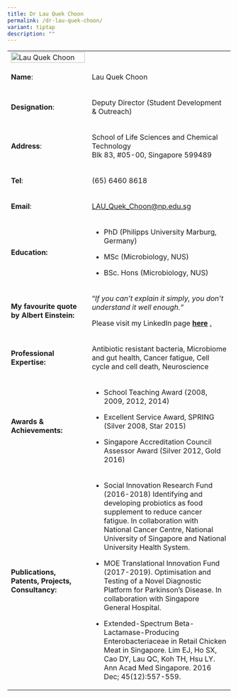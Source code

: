 ```yaml
---
title: Dr Lau Quek Choon
permalink: /dr-lau-quek-choon/
variant: tiptap
description: ""
---
```

<table>
<tbody>
<tr>
<td rowspan="1" colspan="1">
<div class="isomer-image-wrapper">
<img style="width: 100%" height="auto" width="100%" alt="​Lau Quek Choon" src="https://graduation.np.edu.sg/staffdirectory/lsct/PublishingImages/Quek_Choon.jpg">
</div>
</td>
<td rowspan="1" colspan="1">
<p></p>
</td>
</tr>
<tr>
<td rowspan="1" colspan="1">
<p><strong>Name</strong>:&nbsp;&nbsp;&nbsp;&nbsp;&nbsp;&nbsp;&nbsp;&nbsp;&nbsp;&nbsp;&nbsp;&nbsp;&nbsp;&nbsp;&nbsp;&nbsp;&nbsp;&nbsp;&nbsp;&nbsp;&nbsp;&nbsp;&nbsp;&nbsp;&nbsp;</p>
</td>
<td rowspan="1" colspan="1">
<p>​​Lau Quek Choon</p>
</td>
</tr>
<tr>
<td rowspan="1" colspan="1">
<p>​<strong>Designation</strong>:</p>
</td>
<td rowspan="1" colspan="1">
<p>​​Deputy Director​ (Student Development &amp; Outreach​​)</p>
</td>
</tr>
<tr>
<td rowspan="1" colspan="1">
<p><strong>Address</strong>: ​</p>
</td>
<td rowspan="1" colspan="1">
<p>School of Life Sciences and Chemical Technology
<br>Blk 83, #05-00, Singapore 599489​</p>
</td>
</tr>
<tr>
<td rowspan="1" colspan="1">
<p><strong>Tel</strong>: &nbsp;&nbsp;&nbsp; ​</p>
</td>
<td rowspan="1" colspan="1">
<p>(65) 6460 8618</p>
</td>
</tr>
<tr>
<td rowspan="1" colspan="1">
<p><strong>Email</strong>: ​</p>
</td>
<td rowspan="1" colspan="1">
<p><a href="mailto:LAU_Quek_Choon@np.edu.sg" rel="noopener noreferrer nofollow" target="_blank">LAU_Quek_Choon@np.edu.sg</a>
</p>
</td>
</tr>
<tr>
<td rowspan="1" colspan="1">
<p><strong>Education:</strong>
</p>
</td>
<td rowspan="1" colspan="1">
<ul data-tight="true" class="tight">
<li>
<p>PhD (Philipps University Marburg, Germany)</p>
</li>
<li>
<p>MSc (Microbiology, NUS)</p>
</li>
<li>
<p>BSc. Hons (Microbiology, NUS)</p>
</li>
</ul>
</td>
</tr>
<tr>
<td rowspan="1" colspan="1">
<p><strong>My favourite quote by Albert Einstein:</strong>
</p>
</td>
<td rowspan="1" colspan="1">
<p>“<em>If you can’t explain it simply, you don’t understand it well enough.”</em>
</p>
<p>Please visit my LinkedIn page <strong><a href="https://sg.linkedin.com/in/quekchoon" rel="noopener noreferrer nofollow" target="_blank">here</a></strong>
<a href="https://sg.linkedin.com/in/quekchoon" rel="noopener noreferrer nofollow" target="_blank">.</a>&nbsp;</p>
</td>
</tr>
<tr>
<td rowspan="1" colspan="1">
<p><strong>Professional Expertise​:</strong>
</p>
</td>
<td rowspan="1" colspan="1">
<p>Antibiotic resistant bacteria, Microbiome and gut health, Cancer fatigue,
Cell cycle and cell death, Neuroscience</p>
</td>
</tr>
<tr>
<td rowspan="1" colspan="1">
<p><strong>Awards &amp; Achievements​:</strong>
</p>
</td>
<td rowspan="1" colspan="1">
<ul data-tight="true" class="tight">
<li>
<p>School Teaching Award (2008, 2009, 2012, 2014)</p>
</li>
<li>
<p>Excellent Service Award, SPRING (Silver 2008, Star 2015)​</p>
</li>
<li>
<p>Singapore Accreditation Council Assessor Award (Silver 2012, Gold 2016)</p>
</li>
</ul>
</td>
</tr>
<tr>
<td rowspan="1" colspan="1">
<p><strong>Publications, Patents, Projects, Consultancy:</strong>
</p>
</td>
<td rowspan="1" colspan="1">
<ul data-tight="true" class="tight">
<li>
<p>Social Innovation Research Fund (2016-2018) Identifying and developing
probiotics as food supplement to reduce cancer fatigue. In collaboration
with National Cancer Centre, National University of Singapore and National
University Health System.</p>
</li>
<li>
<p>MOE Translational Innovation Fund (2017-2019). Optimisation and Testing
of a Novel Diagnostic Platform for Parkinson’s Disease. In collaboration
with Singapore General Hospital.</p>
</li>
<li>
<p>Extended-Spectrum Beta-Lactamase-Producing&nbsp; Enterobacteriaceae in
Retail Chicken Meat in Singapore. Lim EJ, Ho SX, Cao DY, Lau QC, Koh TH,
Hsu LY. Ann Acad Med Singapore. 2016 Dec; 45(12):557-559.</p>
</li>
</ul>
</td>
</tr>
</tbody>
</table>
<p></p>